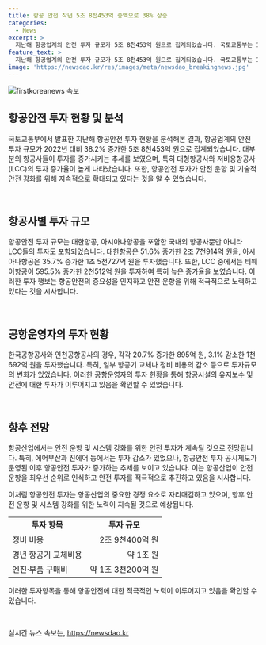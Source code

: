 ```yaml
---
title: 항공 안전 작년 5조 8천453억 증액으로 38% 상승
categories:
  - News
excerpt: >
  지난해 항공업계의 안전 투자 규모가 5조 8천453억 원으로 집계되었습니다. 국토교통부는 18개 항공교통사업자가 공시한 지난해 안전투자 실적을 공개했는데, 대부분의 항공사들이 투자를 증가시켰습니다. 특히 대형항공사와 저비용항공사(LCC)의 안전 투자가 눈에 띄게 늘어났는데, LCC 중에서는 티웨이항공이 595.5%나 증가한 투자율을 보였습니다. 항공사들은 정비 비용, 경년 항공기 교체비용, 엔진·부품 구매비 등에 많은 투자를 하고 있으며, 안전 투자가 증가하는 추세임을 국토부는 강조했습니다.
feature_text: >
  지난해 항공업계의 안전 투자 규모가 5조 8천453억 원으로 집계되었습니다. 국토교통부는 18개 항공교통사업자가 공시한 지난해 안전투자 실적을 공개했는데, 대부분의 항공사들이 투자를 증가시켰습니다. 특히 대형항공사와 저비용항공사(LCC)의 안전 투자가 눈에 띄게 늘어났는데, LCC 중에서는 티웨이항공이 595.5%나 증가한 투자율을 보였습니다. 항공사들은 정비 비용, 경년 항공기 교체비용, 엔진·부품 구매비 등에 많은 투자를 하고 있으며, 안전 투자가 증가하는 추세임을 국토부는 강조했습니다.
image: 'https://newsdao.kr/res/images/meta/newsdao_breakingnews.jpg'
---
```


<p><img src="https://newsdao.kr/res/images/meta/newsdao_breakingnews.jpg" alt="firstkoreanews 속보" /></p>

<h2 data-ke-size="size26">항공안전 투자 현황 및 분석</h2>

<p>국토교통부에서 발표한 지난해 항공안전 투자 현황을 분석해본 결과, 항공업계의 안전 투자 규모가 2022년 대비 38.2% 증가한 5조 8천453억 원으로 집계되었습니다. 대부분의 항공사들이 투자를 증가시키는 추세를 보였으며, 특히 대형항공사와 저비용항공사(LCC)의 투자 증가율이 높게 나타났습니다. 또한, 항공안전 투자가 안전 운항 및 기술적 안전 강화를 위해 지속적으로 확대되고 있다는 것을 알 수 있었습니다.</p>

<p data-ke-size="size16">&nbsp;</p>

<h2 data-ke-size="size26">항공사별 투자 규모</h2>

<p>항공안전 투자 규모는 대한항공, 아시아나항공을 포함한 국내외 항공사뿐만 아니라 LCC들의 투자도 포함되었습니다. 대한항공은 51.6% 증가한 2조 7천914억 원을, 아시아나항공은 35.7% 증가한 1조 5천727억 원을 투자했습니다. 또한, LCC 중에서는 티웨이항공이 595.5% 증가한 2천512억 원을 투자하여 특히 높은 증가율을 보였습니다. 이러한 투자 행보는 항공안전의 중요성을 인지하고 안전 운항을 위해 적극적으로 노력하고 있다는 것을 시사합니다.</p>

<p data-ke-size="size16">&nbsp;</p>

<h2 data-ke-size="size26">공항운영자의 투자 현황</h2>

<p>한국공항공사와 인천공항공사의 경우, 각각 20.7% 증가한 895억 원, 3.1% 감소한 1천692억 원을 투자했습니다. 특히, 일부 항공기 교체나 정비 비용의 감소 등으로 투자규모의 변화가 있었습니다. 이러한 공항운영자의 투자 현황을 통해 항공시설의 유지보수 및 안전에 대한 투자가 이루어지고 있음을 확인할 수 있었습니다.</p>

<p data-ke-size="size16">&nbsp;</p>

<h2 data-ke-size="size26">향후 전망</h2>

<p>항공산업에서는 안전 운항 및 시스템 강화를 위한 안전 투자가 계속될 것으로 전망됩니다. 특히, 에어부산과 진에어 등에서는 투자 감소가 있었으나, 항공안전 투자 공시제도가 운영된 이후 항공안전 투자가 증가하는 추세를 보이고 있습니다. 이는 항공산업이 안전 운항을 최우선 순위로 인식하고 안전 투자를 적극적으로 추진하고 있음을 시사합니다.</p>

<p>이처럼 항공안전 투자는 항공산업의 중요한 경쟁 요소로 자리매김하고 있으며, 향후 안전 운항 및 시스템 강화를 위한 노력이 지속될 것으로 예상됩니다.</p>

<table>
    <tbody>
        <tr>
            <td style="text-align: center; height: 17px;"><b>투자 항목</b></td>
            <td style="text-align: center; height: 17px;"><b>투자 규모</b></td>
        </tr>
        <tr>
            <td style="text-align: left; height: 17px;">정비 비용</td>
            <td style="text-align: right; height: 17px;">2조 9천400억 원</td>
        </tr>
        <tr>
            <td style="text-align: left; height: 17px;">경년 항공기 교체비용</td>
            <td style="text-align: right; height: 17px;">약 1조 원</td>
        </tr>
        <tr>
            <td style="text-align: left; height: 17px;">엔진·부품 구매비</td>
            <td style="text-align: right; height: 17px;">약 1조 3천200억 원</td>
        </tr>
    </tbody>
</table>

<p>이러한 투자항목을 통해 항공안전에 대한 적극적인 노력이 이루어지고 있음을 확인할 수 있습니다.</p>

<p data-ke-size="size16">&nbsp;</p>
실시간 뉴스 속보는, <a href="https://newsdao.kr" rel="dofollow">https://newsdao.kr</a>



